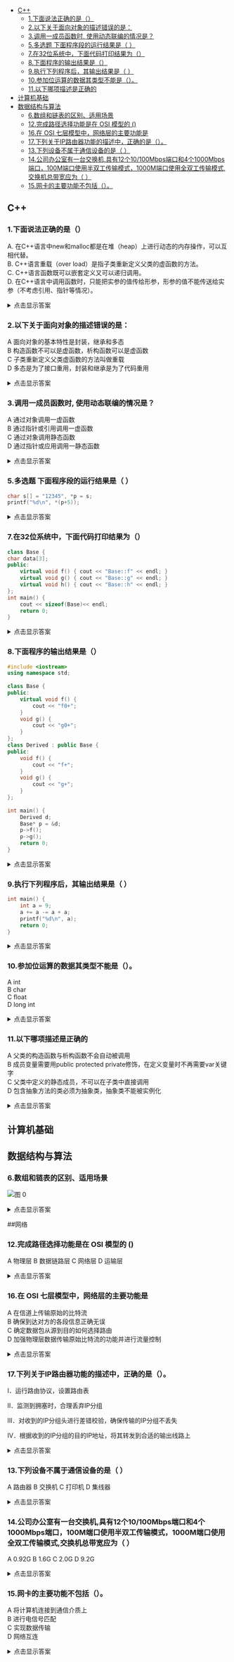 - [C++](#c)
  - [1.下面说法正确的是（）](#1下面说法正确的是)
  - [2.以下关于面向对象的描述错误的是：](#2以下关于面向对象的描述错误的是)
  - [3.调用一成员函数时, 使用动态联编的情况是？](#3调用一成员函数时-使用动态联编的情况是)
  - [5.多选题 下面程序段的运行结果是（ ）](#5多选题-下面程序段的运行结果是-)
  - [7.在32位系统中，下面代码打印结果为（）](#7在32位系统中下面代码打印结果为)
  - [8.下面程序的输出结果是（）](#8下面程序的输出结果是)
  - [9.执行下列程序后，其输出结果是（ ）](#9执行下列程序后其输出结果是-)
  - [10.参加位运算的数据其类型不能是（）。](#10参加位运算的数据其类型不能是)
  - [11.以下哪项描述是正确的](#11以下哪项描述是正确的)
- [计算机基础](#计算机基础)
- [数据结构与算法](#数据结构与算法)
  - [6.数组和链表的区别、适用场景](#6数组和链表的区别适用场景)
  - [12.完成路径选择功能是在 OSI 模型的 ()](#12完成路径选择功能是在-osi-模型的-)
  - [16.在 OSI 七层模型中，网络层的主要功能是](#16在-osi-七层模型中网络层的主要功能是)
  - [17.下列关于IP路由器功能的描述中，正确的是（）。](#17下列关于ip路由器功能的描述中正确的是)
  - [13.下列设备不属于通信设备的是（        ）](#13下列设备不属于通信设备的是--------)
  - [14.公司办公室有一台交换机,具有12个10/100Mbps端口和4个1000Mbps端口，100M端口使用半双工传输模式，1000M端口使用全双工传输模式,交换机总带宽应为（ ）](#14公司办公室有一台交换机具有12个10100mbps端口和4个1000mbps端口100m端口使用半双工传输模式1000m端口使用全双工传输模式交换机总带宽应为-)
  - [15.网卡的主要功能不包括（）。](#15网卡的主要功能不包括)



## C++
### 1.下面说法正确的是（）
A. 在C++语言中new和malloc都是在堆（heap）上进行动态的内存操作，可以互相代替。  
B. C++语言重载（over load）是指子类重新定义父类的虚函数的方法。  
C. C++语言函数既可以嵌套定义又可以递归调用。  
D. 在C++语言中调用函数时，只能把实参的值传给形参，形参的值不能传送给实参（不考虑引用、指针等情况）。  

<details>
  <summary>点击显示答案</summary>
  答案：D   

  A，关键字new和malloc都是在堆（heap）上进行动态的内存申请，但是内存释放不同，new申请的内存用delete释放，malloc申请的内存用free释放，因此不能代替 B，子类重新定义父类的虚函数的方法 这种叫覆盖，override C，函数不能嵌套定义，也就是函数内部不能定义函数
</details>

### 2.以下关于面向对象的描述错误的是：
A
面向对象的基本特性是封装，继承和多态  
B
构造函数不可以是虚函数，析构函数可以是虚函数  
C
子类重新定义父类虚函数的方法叫做重载  
D
多态是为了接口重用，封装和继承是为了代码重用  
<details>
  <summary>点击显示答案</summary>
正确答案：C

参考答案：答案 C 子类重新定义父类虚函数的方法叫做 __覆写__
</details>

### 3.调用一成员函数时, 使用动态联编的情况是？
A
通过对象调用一虚函数  
B
通过指针或引用调用一虚函数  
C
通过对象调用静态函数  
D
通过指针或应用调用一静态函数  
<details>
  <summary>点击显示答案</summary>
正确答案：B

动态联编(动态绑定)就是程序在运行的时候知道该调用哪个函数，而不是编译阶段，所以这个机制应该是由虚函数支持的，即运行时的多态，基类的某个成员函数声明为虚函数，派生类继承，而且同样重写该函数，那么当声明一个派生类的指针或者引用时，它所调用的函数是由该指针指向的对象确定的，这就是动态联编   
</details>

### 5.多选题 下面程序段的运行结果是（ ）
~~~c++
char s[] = "12345", *p = s;
printf("%d\n", *(p+5));
~~~
<details>
  <summary>点击显示答案</summary>
正确答案：AB 

 字符’\0’的ASCII码值就是0
</details>

### 7.在32位系统中，下面代码打印结果为（）
~~~c++
class Base {
char data[3];
public:
    virtual void f() { cout << "Base::f" << endl; }
    virtual void g() { cout << "Base::g" << endl; }
    virtual void h() { cout << "Base::h" << endl; }
};
int main() {
    cout << sizeof(Base)<< endl;
    return 0;
}
~~~
<details>
  <summary>点击显示答案</summary>

答案：8  
data[3]占3个字节，因后面有虚函数，应开辟空间存放虚函数指针，虚函数指针占4个字节，data中剩余的一个字节不够，重新开辟4字节并且data中空出一个 __字节对齐__ ，因此sizeof(Base) = (3 * sizeof(char) + 1(空余一个字节，进行对齐))+ 4(虚函数指针）
</details>

### 8.下面程序的输出结果是（）
~~~c++
#include <iostream>
using namespace std;
 
class Base {
public:
    virtual void f() {
        cout << "f0+";
    }
    void g() {
        cout << "g0+";
    }
};
class Derived : public Base {
public:
    void f() {
        cout << "f+";
    }
    void g() {
        cout << "g+";
    }
};
 
int main() {
    Derived d;
    Base* p = &d;
    p->f();
    p->g();
    return 0;
}
~~~
<details>
  <summary>点击显示答案</summary>
  f+：因为基类中f()为虚函数，通过基类指针执行的是多态操作，调用的是子类的f()函数； 
 
  g0+：基类中g()不是虚函数，因此不是多态操作，执行的是基类的g()函数
</details>


### 9.执行下列程序后，其输出结果是（ ）
~~~c++
int main() {
    int a = 9;
    a += a -= a + a;
    printf("%d\n", a);
    return 0;
}
~~~
<details>
  <summary>点击显示答案</summary>
从右往左运算 -18
</details>

### 10.参加位运算的数据其类型不能是（）。
A int  
B char  
C float  
D  long int  
<details>
  <summary>点击显示答案</summary>
无论是float  还是double,在内存中的存储分为三部分：符号位，指数位，尾数位；位运算符对它们没有意义   
</details>

### 11.以下哪项描述是正确的

A
父类的构造函数与析构函数不会自动被调用  
B
成员变量需要用public protected private修饰，在定义变量时不再需要var关键字  
C
父类中定义的静态成员，不可以在子类中直接调用   
D
包含抽象方法的类必须为抽象类，抽象类不能被实例化  

<details>
  <summary>点击显示答案</summary>
BD  
</details>


## 计算机基础

## 数据结构与算法

### 6.数组和链表的区别、适用场景
![图 0](../images/e03f673ee9b4b3bcff5509820a87a46ad4216e254d709367987d3e31693cec97.png)  
<details>
  <summary>点击显示答案</summary>

||`数组`|`链表`|
|--|--|--|
|存储方式|连续的内存块|非连续的内存块|
|插入操作|需要移动后续元素，时间复杂度 O(N)|只需要修改前后节点的指针即可，时间复杂度 O(1)|
|删除操作|需要移动后续元素，时间复杂度 O(N)|只需要修改前后节点的指针即可，时间复杂度 O(1)|
|随机访问|支持，查找时间复杂度 O(1)|不支持，查找时间复杂度 O(N)|
|内存占用	|	固定，需要预分配空间|动态，只需要使用时申请空间|
|适用场景|数据大小固定，随机访问多|数据大小不固定，插入、删除操作频繁的场景|
</details>


##网络

### 12.完成路径选择功能是在 OSI 模型的 ()
A
物理层
B
数据链路层
C
网络层
D
运输层

<details>
  <summary>点击显示答案</summary>
路由器在网络层
</details>

### 16.在 OSI 七层模型中，网络层的主要功能是
A
在信道上传输原始的比特流  
B
确保到达对方的各段信息正确无误  
C
确定数据包从源到目的如何选择路由  
D
加强物理层数据传输原始比特流的功能并进行流量控制  

<details>
  <summary>点击显示答案</summary>
  C
网络层的功能就是网络层设备路由器的功能 
</details>

### 17.下列关于IP路由器功能的描述中，正确的是（）。
Ⅰ．运行路由协议，设置路由表

Ⅱ．监测到拥塞时，合理丢弃IP分组

Ⅲ．对收到的IP分组头进行差错校验，确保传输的IP分组不丢失

Ⅳ．根据收到的IP分组的目的IP地址，将其转发到合适的输出线路上
<details>
  <summary>点击显示答案</summary>
  C
路由器只能保证发送出去的是正确无误的，不能保证接受到的是正确无误的   
网络层对于数据是尽力交付，不保证数据的可靠性，可靠性保证由运输层来完成
</details>

### 13.下列设备不属于通信设备的是（        ）
A
路由器
B
交换机
C
打印机
D
集线器
<details>
  <summary>点击显示答案</summary>
常见通信设备有：中继器、网桥、集线器、交换机、路由器、路由交换机。  
</details>

### 14.公司办公室有一台交换机,具有12个10/100Mbps端口和4个1000Mbps端口，100M端口使用半双工传输模式，1000M端口使用全双工传输模式,交换机总带宽应为（ ）
A
0.92G
B
1.6G
C
2.0G
D
9.2G
<details>
  <summary>点击显示答案</summary>
12个10/100Mbps端口 半双工  1.2G     4个1000Mbps端口  全双工   4G*2=8G     一共 9.2G  
</details>

### 15.网卡的主要功能不包括（）。
A 将计算机连接到通信介质上  
B
进行电信号匹配  
C
实现数据传输  
D
网络互连  

<details>
  <summary>点击显示答案</summary>

网卡是工作在链路层的网络组件，是局域网中连接计算机和传输介质的接口，不仅能实现与局域网传输介质之间的物理连接和电信号匹配，还涉及帧的发送与接收、帧的封装与拆封、介质访问控制、数据的编码与解码以及数据缓存的功能等  
所以网络互联的任务是网线的而不是网卡的
</details>
